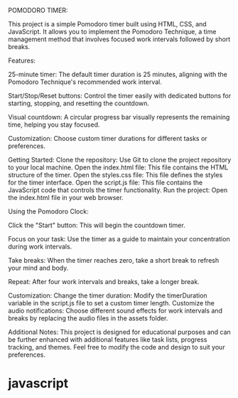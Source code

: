 POMODORO TIMER: 

This project is a simple Pomodoro timer built using HTML, CSS, and JavaScript. It allows you to implement the Pomodoro Technique, a time management method that involves focused work intervals followed by short breaks.

Features:

25-minute timer: 
The default timer duration is 25 minutes, aligning with the Pomodoro Technique's recommended work interval.

Start/Stop/Reset buttons:
Control the timer easily with dedicated buttons for starting, stopping, and resetting the countdown.

Visual countdown:
A circular progress bar visually represents the remaining time, helping you stay focused.

Customization: 
Choose custom timer durations for different tasks or preferences.

Getting Started:
Clone the repository: Use Git to clone the project repository to your local machine.
Open the index.html file: This file contains the HTML structure of the timer.
Open the styles.css file: This file defines the styles for the timer interface.
Open the script.js file: This file contains the JavaScript code that controls the timer functionality.
Run the project: Open the index.html file in your web browser.

Using the Pomodoro Clock:

Click the "Start" button: 
This will begin the countdown timer.

Focus on your task: 
Use the timer as a guide to maintain your concentration during work intervals.

Take breaks:
When the timer reaches zero, take a short break to refresh your mind and body.

Repeat: 
After four work intervals and breaks, take a longer break.

Customization:
Change the timer duration: Modify the timerDuration variable in the script.js file to set a custom timer length.
Customize the audio notifications: Choose different sound effects for work intervals and breaks by replacing the audio files in the assets folder.

Additional Notes:
This project is designed for educational purposes and can be further enhanced with additional features like task lists, progress tracking, and themes.
Feel free to modify the code and design to suit your preferences.
# javascript
